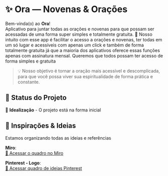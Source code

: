 # ✨ Ora — Novenas & Orações

Bem-vinda(o) ao **Ora**!  
Aplicativo para juntar todas as orações e novenas para que possam ser acessadas de uma forma super simples e totalmente gratuita. 🙏
Nosso intuito com esse app é facilitar o acesso a orações e novenas, ter todas em um só lugar e acessíveis com apenas um click e também de forma totalmente gratuita já que a maioria dos aplicativos oferece essas funções apenas com assinatura mensal.
Queremos que todos possam ter acesso de forma simples e gratuita

> 💡 Nosso objetivo é tornar a oração mais acessível e descomplicada, para que você possa viver sua espiritualidade de forma prática e constante.

## 📌 Status do Projeto
🚧 **Idealização** - O projeto está na forma inicial


## 🎨 Inspirações & Ideias
Estamos organizando todas as ideias e referências

**Miro**:  
[🔗 Acessar o quadro no Miro](https://miro.com/app/board/uXjVJU8oyOY=/?share_link_id=673809546142)  


**Pinterest - Logo**:  
[🔗 Acessar quadro de ideias Pinterest](https://pin.it/2lZxdk9r2)  
